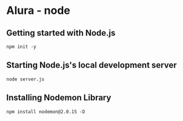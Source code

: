 # Alura - node

## Getting started with Node.js

```
npm init -y
```

## Starting Node.js's local development server
```
node server.js
```

## Installing Nodemon Library
```
npm install nodemon@2.0.15 -D
```


